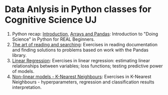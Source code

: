 # Data Anlysis in Python classes for Cognitive Science UJ
1. Python recap: [Introduction](https://github.com/abelowska/dataPyIntro/blob/main/Classes_01_Introduction.ipynb), [Arrays and Pandas](https://github.com/abelowska/dataPyIntro/blob/main/Classes_01_Arrays.ipynb): Introduction to "Doing Science" in Python for REAL Beginners. 
2. [The art of reading and searching](https://github.com/abelowska/dataPy/blob/main/Classes_01_Reading.ipynb): Exercises in reading documentation and finding solutions to problems based on work with the Pandas library.
3. [Linear Regression](https://github.com/abelowska/dataPy/blob/main/Classes_03_Linear_Regression.ipynb): Exercises in linear regression: estimating linear relationships between variables; loss functions; testing predictive power of models.
4. [Non-linear models - K-Nearest Neighbours](https://github.com/abelowska/dataPy/blob/main/Classes_03_KNN.ipynb): Exercises in K-Nearest Neighbours - hyperparameters, regression and classification results interpretation.

